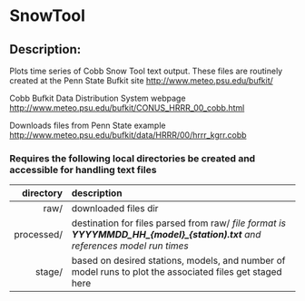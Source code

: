 # SnowTool
## Description:

Plots time series of Cobb Snow Tool text output. These files are routinely created at the Penn State Bufkit site <http://www.meteo.psu.edu/bufkit/>


Cobb Bufkit Data Distribution System webpage <http://www.meteo.psu.edu/bufkit/CONUS_HRRR_00_cobb.html>


Downloads files from Penn State example  <http://www.meteo.psu.edu/bufkit/data/HRRR/00/hrrr_kgrr.cobb>


### Requires the following local directories be created and accessible for handling text files 

|    directory    |  description                                                                                                                           |
| ---------------:|:-------------------------------------------------------------------------------------------------------------------------------------- | 
|         raw/    |    downloaded files dir                                                                                                                |
|   processed/    |    destination for files parsed from raw/  *file format is **YYYYMMDD_HH_{model}_{station).txt** and references model run times*       | 
|       stage/    |    based on desired stations, models, and number of model runs to plot the associated files get staged here                            |

